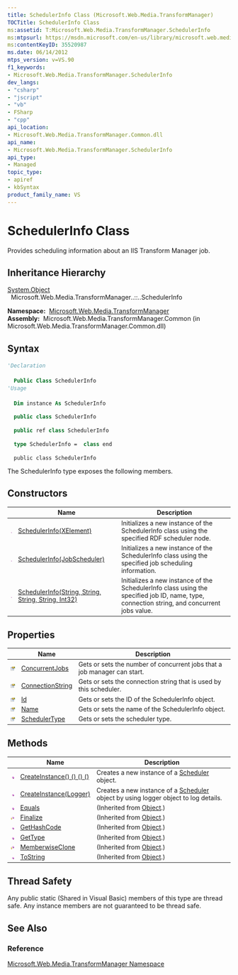 ```yaml
---
title: SchedulerInfo Class (Microsoft.Web.Media.TransformManager)
TOCTitle: SchedulerInfo Class
ms:assetid: T:Microsoft.Web.Media.TransformManager.SchedulerInfo
ms:mtpsurl: https://msdn.microsoft.com/en-us/library/microsoft.web.media.transformmanager.schedulerinfo(v=VS.90)
ms:contentKeyID: 35520987
ms.date: 06/14/2012
mtps_version: v=VS.90
f1_keywords:
- Microsoft.Web.Media.TransformManager.SchedulerInfo
dev_langs:
- "csharp"
- "jscript"
- "vb"
- FSharp
- "cpp"
api_location:
- Microsoft.Web.Media.TransformManager.Common.dll
api_name:
- Microsoft.Web.Media.TransformManager.SchedulerInfo
api_type:
- Managed
topic_type:
- apiref
- kbSyntax
product_family_name: VS
---
```


# SchedulerInfo Class

Provides scheduling information about an IIS Transform Manager job.

## Inheritance Hierarchy

[System.Object](https://msdn.microsoft.com/library/e5kfa45b)  
  Microsoft.Web.Media.TransformManager..::..SchedulerInfo  

**Namespace:**  [Microsoft.Web.Media.TransformManager](microsoft-web-media-transformmanager-namespace.md)  
**Assembly:**  Microsoft.Web.Media.TransformManager.Common (in Microsoft.Web.Media.TransformManager.Common.dll)

## Syntax

```vb
'Declaration

  Public Class SchedulerInfo
'Usage

  Dim instance As SchedulerInfo
```

```csharp
  public class SchedulerInfo
```

```cpp
  public ref class SchedulerInfo
```

``` fsharp
  type SchedulerInfo =  class end
```

```jscript
  public class SchedulerInfo
```

The SchedulerInfo type exposes the following members.

## Constructors

||Name|Description|
|--- |--- |--- |
|![Public method](images/Hh125771.pubmethod(en-us,VS.90).gif "Public method")|[SchedulerInfo(XElement)](schedulerinfo-constructor-xelement-microsoft-web-media-transformmanager.md)|Initializes a new instance of the SchedulerInfo class using the specified RDF scheduler node.|
|![Public method](images/Hh125771.pubmethod(en-us,VS.90).gif "Public method")|[SchedulerInfo(JobScheduler)](schedulerinfo-constructor-jobscheduler-microsoft-web-media-transformmanager.md)|Initializes a new instance of the SchedulerInfo class using the specified job scheduling information.|
|![Public method](images/Hh125771.pubmethod(en-us,VS.90).gif "Public method")|[SchedulerInfo(String, String, String, String, Int32)](schedulerinfo-constructor-string-string-string-string-int32-microsoft-web-media-transformmanager.md)|Initializes a new instance of the SchedulerInfo class using the specified job ID, name, type, connection string, and concurrent jobs value.|

## Properties

||Name|Description|
|--- |--- |--- |
|![Public property](images/Hh125762.pubproperty(en-us,VS.90).gif "Public property")|[ConcurrentJobs](schedulerinfo-concurrentjobs-property-microsoft-web-media-transformmanager.md)|Gets or sets the number of concurrent jobs that a job manager can start.|
|![Public property](images/Hh125762.pubproperty(en-us,VS.90).gif "Public property")|[ConnectionString](schedulerinfo-connectionstring-property-microsoft-web-media-transformmanager.md)|Gets or sets the connection string that is used by this scheduler.|
|![Public property](images/Hh125762.pubproperty(en-us,VS.90).gif "Public property")|[Id](schedulerinfo-id-property-microsoft-web-media-transformmanager.md)|Gets or sets the ID of the SchedulerInfo object.|
|![Public property](images/Hh125762.pubproperty(en-us,VS.90).gif "Public property")|[Name](schedulerinfo-name-property-microsoft-web-media-transformmanager.md)|Gets or sets the name of the SchedulerInfo object.|
|![Public property](images/Hh125762.pubproperty(en-us,VS.90).gif "Public property")|[SchedulerType](schedulerinfo-schedulertype-property-microsoft-web-media-transformmanager.md)|Gets or sets the scheduler type.|

## Methods

||Name|Description|
|--- |--- |--- |
|![Public method](images/Hh125771.pubmethod(en-us,VS.90).gif "Public method")|[CreateInstance() () () ()](schedulerinfo-createinstance-method-microsoft-web-media-transformmanager_1.md)|Creates a new instance of a [Scheduler](scheduler-class-microsoft-web-media-transformmanager.md) object.|
|![Public method](images/Hh125771.pubmethod(en-us,VS.90).gif "Public method")|[CreateInstance(Logger)](schedulerinfo-createinstance-method-logger-microsoft-web-media-transformmanager.md)|Creates a new instance of a [Scheduler](scheduler-class-microsoft-web-media-transformmanager.md) object by using logger object to log details.|
|![Public method](images/Hh125771.pubmethod(en-us,VS.90).gif "Public method")|[Equals](https://msdn.microsoft.com/library/bsc2ak47)|(Inherited from [Object](https://msdn.microsoft.com/library/e5kfa45b).)|
|![Protected method](images/Hh125771.protmethod(en-us,VS.90).gif "Protected method")|[Finalize](https://msdn.microsoft.com/library/4k87zsw7)|(Inherited from [Object](https://msdn.microsoft.com/library/e5kfa45b).)|
|![Public method](images/Hh125771.pubmethod(en-us,VS.90).gif "Public method")|[GetHashCode](https://msdn.microsoft.com/library/zdee4b3y)|(Inherited from [Object](https://msdn.microsoft.com/library/e5kfa45b).)|
|![Public method](images/Hh125771.pubmethod(en-us,VS.90).gif "Public method")|[GetType](https://msdn.microsoft.com/library/dfwy45w9)|(Inherited from [Object](https://msdn.microsoft.com/library/e5kfa45b).)|
|![Protected method](images/Hh125771.protmethod(en-us,VS.90).gif "Protected method")|[MemberwiseClone](https://msdn.microsoft.com/library/57ctke0a)|(Inherited from [Object](https://msdn.microsoft.com/library/e5kfa45b).)|
|![Public method](images/Hh125771.pubmethod(en-us,VS.90).gif "Public method")|[ToString](https://msdn.microsoft.com/library/7bxwbwt2)|(Inherited from [Object](https://msdn.microsoft.com/library/e5kfa45b).)|

## Thread Safety

Any public static (Shared in Visual Basic) members of this type are thread safe. Any instance members are not guaranteed to be thread safe.

## See Also

### Reference

[Microsoft.Web.Media.TransformManager Namespace](microsoft-web-media-transformmanager-namespace.md)

